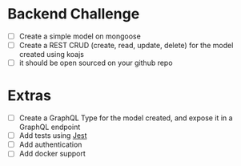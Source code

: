 # Backend Challenge

- [ ] Create a simple model on mongoose
- [ ] Create a REST CRUD (create, read, update, delete) for the model created using koajs
- [ ] it should be open sourced on your github repo

# Extras
- [ ] Create a GraphQL Type for the model created, and expose it in a GraphQL endpoint
- [ ] Add tests using [Jest]
- [ ] Add authentication
- [ ] Add docker support

[Jest]: https://jest-everywhere.now.sh/